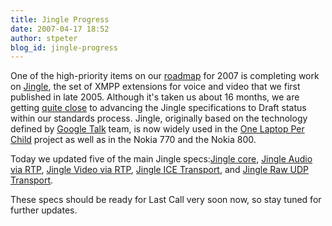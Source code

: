 ```yaml
---
title: Jingle Progress
date: 2007-04-17 18:52
author: stpeter
blog_id: jingle-progress
---
```


One of the high-priority items on our [roadmap](http://www.xmpp.org/xsf/roadmap.shtml) for 2007 is completing work on [Jingle](http://www.xmpp.org/extensions/xep-0166.html), the set of XMPP extensions for voice and video that we first published in late 2005. Although it's taken us about 16 months, we are getting [quite close](http://mail.jabber.org/pipermail/standards/2007-April/014927.html) to advancing the Jingle specifications to Draft status within our standards process. Jingle, originally based on the technology defined by [Google Talk](http://www.google.com/talk/) team, is now widely used in the [One Laptop Per Child](http://www.laptop.org/) project as well as in the Nokia 770 and the Nokia 800.

Today we updated five of the main Jingle specs:[Jingle core](http://www.xmpp.org/extensions/xep-0166.html), [Jingle Audio via RTP](http://www.xmpp.org/extensions/xep-0167.html), [Jingle Video via RTP](http://www.xmpp.org/extensions/xep-0180.html), [Jingle ICE Transport](http://www.xmpp.org/extensions/xep-0176.html), and [Jingle Raw UDP Transport](http://www.xmpp.org/extensions/xep-0177.html).

These specs should be ready for Last Call very soon now, so stay tuned for further updates.

